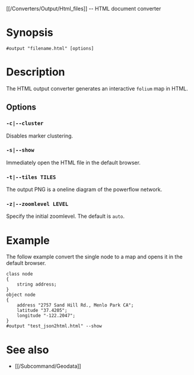 [[/Converters/Output/Html_files]] -- HTML document converter

# Synopsis

~~~
#output "filename.html" [options]
~~~

# Description

The HTML output converter generates an interactive `folium` map in HTML.

## Options

### `-c|--cluster`

Disables marker clustering.

### `-s|--show` 

Immediately open the HTML file in the default browser.

### `-t|--tiles TILES`

The output PNG is a oneline diagram of the powerflow network.

### `-z|--zoomlevel LEVEL`

Specify the initial zoomlevel. The default is `auto`.

# Example

The follow example convert the single node to a map and opens it in the default browser.

~~~
class node
{
    string address;
}
object node
{
    address "2757 Sand Hill Rd., Menlo Park CA";
    latitude "37.4205";
    longitude "-122.2047";
}
#output "test_json2html.html" --show
~~~

# See also

* [[/Subcommand/Geodata]]

